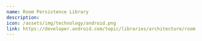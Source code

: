 ```yaml
---
name: Room Persistence Library
description:
icon: /assets/img/technology/android.png
link: https://developer.android.com/topic/libraries/architecture/room
---
```

